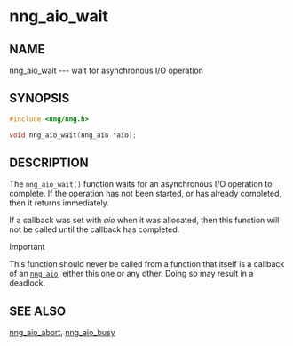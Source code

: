 # nng_aio_wait

## NAME

nng_aio_wait --- wait for asynchronous I/O operation

## SYNOPSIS

```c
#include <nng/nng.h>

void nng_aio_wait(nng_aio *aio);
```

## DESCRIPTION

The `nng_aio_wait()` function waits for an asynchronous I/O operation
to complete.
If the operation has not been started, or has already
completed, then it returns immediately.

If a callback was set with _aio_ when it was allocated, then this
function will not be called until the callback has completed.

> [!IMPORTANT]
> This function should never be called from a function that itself
> is a callback of an [`nng_aio`](index.md), either this one or any other.
> Doing so may result in a deadlock.

## SEE ALSO

[nng_aio_abort](nng_aio_abort.md),
[nng_aio_busy](nng_aio_busy.md)
